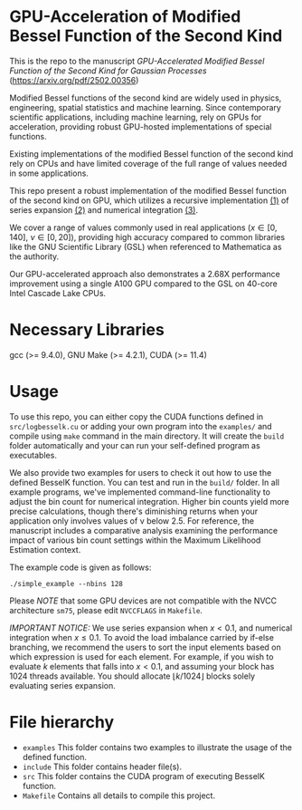 # GPU-Acceleration of Modified Bessel Function of the Second Kind

This is the repo to the manuscript *GPU-Accelerated Modified Bessel Function of the Second Kind for Gaussian Processes* (https://arxiv.org/pdf/2502.00356)

Modified Bessel functions of the second kind are widely used in physics, engineering, spatial statistics and machine learning. Since contemporary scientific applications, including machine learning, rely on GPUs for acceleration, providing robust GPU-hosted implementations of special functions.

Existing implementations of the modified Bessel function of the second kind rely on CPUs and have limited coverage of the full range of values needed in some applications.

This repo present a robust implementation of the modified Bessel function of the second kind on GPU, which utilizes a recursive implementation [(1)](https://dl.acm.org/doi/pdf/10.1145/355921.355928) of series expansion [(2)](https://www.sciencedirect.com/science/article/pii/0021999175900820) and numerical integration [(3)](https://www.sciencedirect.com/science/article/pii/S2352711021001655).

We cover a range of values commonly used in real applications ($x \in [0, 140]$, $\nu \in [0, 20]$), providing high accuracy compared to common libraries like the GNU Scientific Library (GSL) when referenced to Mathematica as the authority.

Our GPU-accelerated approach also demonstrates a 2.68X performance improvement using a single A100 GPU compared to the GSL on 40-core Intel Cascade Lake CPUs.

# Necessary Libraries

gcc (>= 9.4.0), GNU Make (>= 4.2.1), CUDA (>= 11.4)

# Usage

To use this repo, you can either copy the CUDA functions defined in `src/logbesselk.cu` or adding your own program into the `examples/` and compile using `make` command in the main directory. It will create the `build` folder automatically and your can run your self-defined program as executables.

We also provide two examples for users to check it out how to use the defined BesselK function. You can test and run in the `build/` folder. In all example programs, we've implemented command-line functionality to adjust the bin count for numerical integration. Higher bin counts yield more precise calculations, though there's diminishing returns when your application only involves values of ν below 2.5. For reference, the manuscript includes a comparative analysis examining the performance impact of various bin count settings within the Maximum Likelihood Estimation context.

The example code is given as follows:

```
./simple_example --nbins 128
```

Please *NOTE* that some GPU devices are not compatible with the NVCC architecture `sm75`, please edit `NVCCFLAGS` in `Makefile`.

*IMPORTANT NOTICE:* We use series expansion when $x < 0.1$, and numerical integration when $x \leq 0.1$. To avoid the load imbalance carried by if-else branching, we recommend the users to sort the input elements based on which expression is used for each element. For example, if you wish to evaluate $k$ elements that falls into $x < 0.1$, and assuming your block has 1024 threads available. You should allocate $\lfloor k/1024 \rfloor$ blocks solely evaluating series expansion.

# File hierarchy

- `examples` This folder contains two examples to illustrate the usage of the defined function.
- `include` This folder contains header file(s).
- `src` This folder contains the CUDA program of executing BesselK function.
- `Makefile` Contains all details to compile this project.
